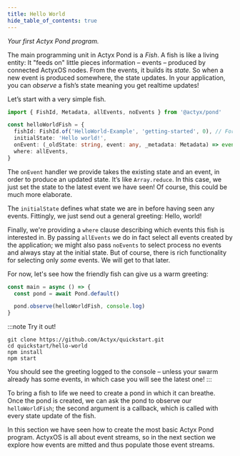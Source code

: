```yaml
---
title: Hello World
hide_table_of_contents: true
---
```


_Your first Actyx Pond program._

The main programming unit in Actyx Pond is a _Fish_. A fish is like a living entity: It
"feeds on" little pieces information – events – produced by connected ActyxOS nodes. From the
events, it builds its _state_. So when a new event is produced somewhere, the state updates. In your
application, you can _observe_ a fish’s state meaning you get realtime updates!

Let’s start with a very simple fish.

```typescript
import { FishId, Metadata, allEvents, noEvents } from '@actyx/pond'

const helloWorldFish = {
  fishId: FishId.of('HelloWorld-Example', 'getting-started', 0), // For caching
  initialState: 'Hello world!',
  onEvent: (_oldState: string, event: any, _metadata: Metadata) => event,
  where: allEvents,
}
```

The `onEvent` handler we provide takes the existing state and an event, in order to produce an
updated state. It’s like `Array.reduce`. In this case, we just set the state to the latest event we
have seen! Of course, this could be much more elaborate.

The `initialState` defines what state we are in before having seen any events. Fittingly, we just
send out a general greeting: Hello, world!

Finally, we're providing a `where` clause describing which events this fish is interested in. By
passing `allEvents` we do in fact select all events created by the application; we might also pass
`noEvents` to select process no events and always stay at the initial state. But of course, there is
rich functionality for selecting only _some_ events. We will get to that later.

For now, let's see how the friendly fish can give us a warm greeting:

```typescript
const main = async () => {
  const pond = await Pond.default()

  pond.observe(helloWorldFish, console.log)
}
```

:::note Try it out!

```text
git clone https://github.com/Actyx/quickstart.git
cd quickstart/hello-world
npm install
npm start
```

You should see the greeting logged to the console – unless your swarm already has some events, in
which case you will see the latest one!
:::

To bring a fish to life we need to create a pond in which it can breathe.
Once the pond is created, we can ask the pond to observe our `helloWorldFish`; the second argument is a callback, which
is called with every state update of the fish.

In this section we have seen how to create the most basic Actyx Pond program.
ActyxOS is all about event streams, so in the next section we explore how events are mitted and thus populate those event streams.
